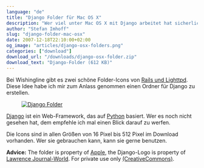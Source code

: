 ```yaml
---
language: "de"
title: "Django Folder für Mac OS X"
description: "Wer viel unter Mac OS X mit Django arbeitet hat sicherlich auch Ordner, in denen die eigenen Projekt-Dateien liegen. Das Django-Ordner-Icon für Mac OS X zum KOSTENLOSEN Download."
author: "Stefan Imhoff"
slug: "django-folder-mac-osx"
date: 2007-12-18T22:10:00+02:00
og_image: "articles/django-osx-folders.png"
categories: ["download"]
download_url: "/downloads/django-osx-folder.zip"
download_text: "Django-Folder (612 KB)"
---
```


Bei Wishingline gibt es zwei schöne Folder-Icons von [Rails und Lighttpd](https://scottboms.com/2007/12/railslighttpdiconsforleopard/). Diese Idee habe ich mir zum Anlass genommen einen Ordner für Django zu erstellen.

<figure class="image-figure image-figure-noborder">
  <a href="/downloads/django-osx-folder.zip">
    <img src="/assets/images/articles/django-osx-folders.png" alt="Django Folder">
  </a>
</figure>


[Django](https://www.djangoproject.com/) ist ein Web-Framework, das auf [Python](https://www.python.org/ "Python Programming Language -- Official Website") basiert. Wer es noch nicht gesehen hat, dem empfehle ich mal einen Blick darauf zu werfen.

Die Icons sind in allen Größen von 16 Pixel bis 512 Pixel im Download vorhanden. Wer sie gebrauchen kann, kann sie gerne benutzen.

**Advice:** The folder is property of [Apple](https://www.apple.com/ "Apple"), the Django-Logo is property of [Lawrence Journal-World](http://www2.ljworld.com/). For private use only [(CreativeCommons)](https://creativecommons.org/licenses/by-nc-nd/3.0/deed.de "Creative Commons Attribution-Noncommercial-No Derivative Works 3.0 Unported").
